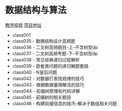 # 数据结构与算法

[教学视频](https://space.bilibili.com/8888480)
[项目地址](https://github.com/algorithmzuo)

- class001
- class035 - 数据结构设计高频题
- class036 - 二叉树高频题目-上-不含树型dp
- class037 - 二叉树高频考题-下-不含树型dp
- class038 - 常见经典递归过程解析
- class039 - 嵌套类问题的递归解题套路
- class040 - N皇后问题
- class042 - 对数器打表找规律的技巧
- class043 - 根据数据量猜解法的技巧
- class044 - 前缀树原理和代码详解
- class045 - 前缀树的相关题目
- class046 - 构建前缀信息的技巧-解决子数组相关问题